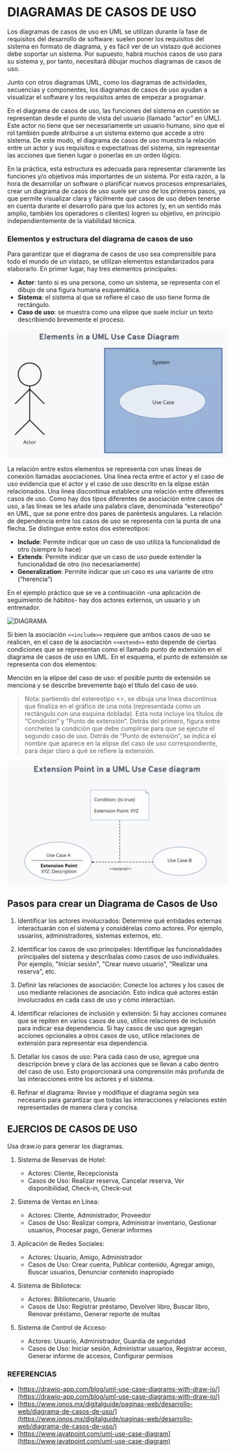 # DIAGRAMAS DE CASOS DE USO
 Los diagramas de casos de uso en UML se utilizan durante la fase de requisitos del desarrollo de software: suelen poner los requisitos del sistema en formato de diagrama, y es fácil ver de un vistazo qué acciones debe soportar un sistema. Por supuesto, habrá muchos casos de uso para su sistema y, por tanto, necesitará dibujar muchos diagramas de casos de uso.

Junto con otros diagramas UML, como los diagramas de actividades, secuencias y componentes, los diagramas de casos de uso ayudan a visualizar el software y los requisitos antes de empezar a programar.

En el diagrama de casos de uso, las funciones del sistema en cuestión se representan desde el punto de vista del usuario (llamado “actor” en UML). Este actor no tiene que ser necesariamente un usuario humano, sino que el rol también puede atribuirse a un sistema externo que accede a otro sistema. De este modo, el diagrama de casos de uso muestra la relación entre un actor y sus requisitos o expectativas del sistema, sin representar las acciones que tienen lugar o ponerlas en un orden lógico.

En la práctica, esta estructura es adecuada para representar claramente las funciones y/o objetivos más importantes de un sistema. Por esta razón, a la hora de desarrollar un software o planificar nuevos procesos empresariales, crear un diagrama de casos de uso suele ser uno de los primeros pasos, ya que permite visualizar clara y fácilmente qué casos de uso deben tenerse en cuenta durante el desarrollo para que los actores (y, en un sentido más amplio, también los operadores o clientes) logren su objetivo, en principio independientemente de la viabilidad técnica.

### Elementos y estructura del diagrama de casos de uso
Para garantizar que el diagrama de casos de uso sea comprensible para todo el mundo de un vistazo, se utilizan elementos estandarizados para elaborarlo. En primer lugar, hay tres elementos principales:

- **Actor**: tanto si es una persona, como un sistema, se representa con el dibujo de una figura humana esquemática.
- **Sistema**: el sistema al que se refiere el caso de uso tiene forma de rectángulo.
- **Caso de uso**: se muestra como una elipse que suele incluir un texto describiendo brevemente el proceso.

![DIAGRAMA](_resources/diagramas_casos_uso.jpg)

La relación entre estos elementos se representa con unas líneas de conexión llamadas asociaciones. Una línea recta entre el actor y el caso de uso evidencia que el actor y el caso de uso descrito en la elipse están relacionados. Una línea discontinua establece una relación entre diferentes casos de uso. Como hay dos tipos diferentes de asociación entre casos de uso, a las líneas se les añade una palabra clave, denominada “estereotipo” en UML, que se pone entre dos pares de paréntesis angulares. La relación de dependencia entre los casos de uso se representa con la punta de una flecha. Se distingue entre estos dos estereotipos:

- **Include**: Permite indicar que un caso de uso utiliza la funcionalidad de otro (siempre lo hace)
- **Extends**: Permite indicar que un caso de uso puede extender la funcionalidad de otro (no necesariamente)
- **Generalization**: Permite indicar que un caso es una variante de otro (“herencia”)

En el ejemplo práctico que se ve a continuación -una aplicación de seguimiento de hábitos- hay dos actores externos, un usuario y un entrenador.

![DIAGRAMA](_resources/UseCase-HabitTrackingApp.png)

Si bien la asociación `<<include>>` requiere que ambos casos de uso se realicen, en el caso de la asociación `<<extend>>` esto depende de ciertas condiciones que se representan como el llamado punto de extensión en el diagrama de casos de uso en UML. En el esquema, el punto de extensión se representa con dos elementos:

Mención en la elipse del caso de uso: el posible punto de extensión se menciona y se describe brevemente bajo el título del caso de uso.

> Nota: partiendo del estereotipo <>, se dibuja una línea discontinua que finaliza en el gráfico de una nota (representada como un rectángulo con una esquina doblada). Esta nota incluye los títulos de “Condición” y “Punto de extensión”. Detrás del primero, figura entre corchetes la condición que debe cumplirse para que se ejecute el segundo caso de uso. Detrás de “Punto de extensión”, se indica el nombre que aparece en la elipse del caso de uso correspondiente, para dejar claro a qué se refiere la extensión.

![EXTENSION CASOS DE USO](_resources/extension_casos_uso.jpg)

## Pasos para crear un Diagrama de Casos de Uso

1. Identificar los actores involucrados: Determine qué entidades externas interactuarán con el sistema y considérelas como actores. Por ejemplo, usuarios, administradores, sistemas externos, etc.

2. Identificar los casos de uso principales: Identifique las funcionalidades principales del sistema y descríbalas como casos de uso individuales. Por ejemplo, "Iniciar sesión", "Crear nuevo usuario", "Realizar una reserva", etc.

3. Definir las relaciones de asociación: Conecte los actores y los casos de uso mediante relaciones de asociación. Esto indica qué actores están involucrados en cada caso de uso y cómo interactúan.

4. Identificar relaciones de inclusión y extensión: Si hay acciones comunes que se repiten en varios casos de uso, utilice relaciones de inclusión para indicar esa dependencia. Si hay casos de uso que agregan acciones opcionales a otros casos de uso, utilice relaciones de extensión para representar esa dependencia.

5. Detallar los casos de uso: Para cada caso de uso, agregue una descripción breve y clara de las acciones que se llevan a cabo dentro del caso de uso. Esto proporcionará una comprensión más profunda de las interacciones entre los actores y el sistema.

6. Refinar el diagrama: Revise y modifique el diagrama según sea necesario para garantizar que todas las interacciones y relaciones estén representadas de manera clara y concisa.

## EJERCIOS DE CASOS DE USO
Usa draw.io para generar los diagramas.


1. Sistema de Reservas de Hotel:
   - Actores: Cliente, Recepcionista
   - Casos de Uso: Realizar reserva, Cancelar reserva, Ver disponibilidad, Check-in, Check-out

2. Sistema de Ventas en Línea:
   - Actores: Cliente, Administrador, Proveedor
   - Casos de Uso: Realizar compra, Administrar inventario, Gestionar usuarios, Procesar pago, Generar informes

3. Aplicación de Redes Sociales:
   - Actores: Usuario, Amigo, Administrador
   - Casos de Uso: Crear cuenta, Publicar contenido, Agregar amigo, Buscar usuarios, Denunciar contenido inapropiado

4. Sistema de Biblioteca:
   - Actores: Bibliotecario, Usuario
   - Casos de Uso: Registrar préstamo, Devolver libro, Buscar libro, Renovar préstamo, Generar reporte de multas

5. Sistema de Control de Acceso:
   - Actores: Usuario, Administrador, Guardia de seguridad
   - Casos de Uso: Iniciar sesión, Administrar usuarios, Registrar acceso, Generar informe de accesos, Configurar permisos



### REFERENCIAS

- [https://drawio-app.com/blog/uml-use-case-diagrams-with-draw-io/](https://drawio-app.com/blog/uml-use-case-diagrams-with-draw-io/)
- [https://www.ionos.mx/digitalguide/paginas-web/desarrollo-web/diagrama-de-casos-de-uso/](https://www.ionos.mx/digitalguide/paginas-web/desarrollo-web/diagrama-de-casos-de-uso/)
- [https://www.javatpoint.com/uml-use-case-diagram](https://www.javatpoint.com/uml-use-case-diagram)
